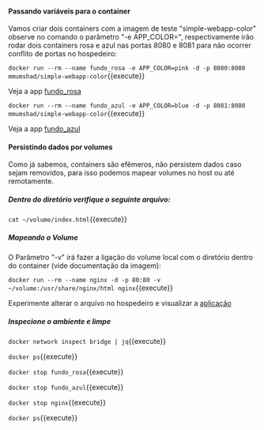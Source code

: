 
#### Passando variáveis para o container
Vamos criar dois containers com a imagem de teste "simple-webapp-color" observe no comando o parâmetro "-e APP_COLOR=", respectivamente irão rodar dois containers rosa e azul nas portas 8080 e 8081 para não ocorrer conflito de portas no hospedeiro:

`docker run --rm --name fundo_rosa -e APP_COLOR=pink -d -p 8080:8080 mmumshad/simple-webapp-color`{{execute}}

Veja a app [fundo_rosa]({{TRAFFIC_HOST1_8080}})

`docker run --rm --name fundo_azul -e APP_COLOR=blue -d -p 8081:8080 mmumshad/simple-webapp-color`{{execute}}

Veja a app [fundo_azul]({{TRAFFIC_HOST1_8081}})

#### Persistindo dados por volumes
Como já sabemos, containers são efêmeros, não persistem dados caso sejam removidos, para isso podemos mapear volumes no host ou até remotamente.

##### Dentro do diretório verifique o seguinte arquivo:

`cat ~/volume/index.html`{{execute}}

##### Mapeando o Volume

O Parâmetro "-v" irá fazer a ligação do volume local com o diretório dentro do container (vide documentação da imagem):

`docker run --rm --name nginx -d -p 80:80 -v ~/volume:/usr/share/nginx/html nginx`{{execute}}

Experimente alterar o arquivo no hospedeiro e visualizar a [aplicação]({{TRAFFIC_HOST1_80}})

##### Inspecione o ambiente e limpe

`docker network inspect bridge | jq`{{execute}}

`docker ps`{{execute}}

`docker stop fundo_rosa`{{execute}}

`docker stop fundo_azul`{{execute}}

`docker stop nginx`{{execute}}

`docker ps`{{execute}}
